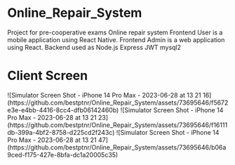 # Online_Repair_System
Project for pre-cooperative exams Online repair system Frontend User is a mobile application using React Native. Frontend Admin is a web application using React. Backend used as Node.js Express JWT mysql2
<h1>Client Screen</h1>
![Simulator Screen Shot - iPhone 14 Pro Max - 2023-06-28 at 13 21 16](https://github.com/bestptnr/Online_Repair_System/assets/73695646/f5672e3e-e4bb-4416-8cc4-dfb06142460b)
![Simulator Screen Shot - iPhone 14 Pro Max - 2023-06-28 at 13 21 23](https://github.com/bestptnr/Online_Repair_System/assets/73695646/f16111db-399a-4bf2-8758-d225cd2f243c)
![Simulator Screen Shot - iPhone 14 Pro Max - 2023-06-28 at 13 21 47](https://github.com/bestptnr/Online_Repair_System/assets/73695646/b06a9ced-f175-427e-8bfa-dc1a20005c35)
